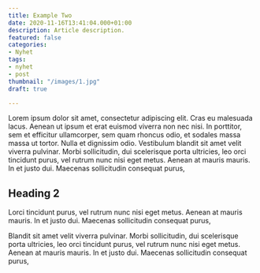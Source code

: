 ```yaml
---
title: Example Two
date: 2020-11-16T13:41:04.000+01:00
description: Article description.
featured: false
categories:
- Nyhet
tags:
- nyhet
- post
thumbnail: "/images/1.jpg"
draft: true

---
```

Lorem ipsum dolor sit amet, consectetur adipiscing elit. Cras eu malesuada lacus. Aenean ut ipsum et erat euismod viverra non nec nisi. In porttitor, sem et efficitur ullamcorper, sem quam rhoncus odio, et sodales massa massa ut tortor. Nulla et dignissim odio. Vestibulum blandit sit amet velit viverra pulvinar. Morbi sollicitudin, dui scelerisque porta ultricies, leo orci tincidunt purus, vel rutrum nunc nisi eget metus. Aenean at mauris mauris. In et justo dui. Maecenas sollicitudin consequat purus,

## Heading 2

Lorci tincidunt purus, vel rutrum nunc nisi eget metus. Aenean at mauris mauris. In et justo dui. Maecenas sollicitudin consequat purus,

Blandit sit amet velit viverra pulvinar. Morbi sollicitudin, dui scelerisque porta ultricies, leo orci tincidunt purus, vel rutrum nunc nisi eget metus. Aenean at mauris mauris. In et justo dui. Maecenas sollicitudin consequat purus,